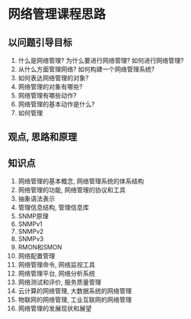 # 网络管理课程思路
## 以问题引导目标
1. 什么是网络管理? 为什么要进行网络管理? 如何进行网络管理?
1. 从什么方面管理网络? 如何构建一个网络管理系统?
1. 如何表达网络管理的对象?
1. 网络管理的对象有哪些?
1. 网络管理有哪些动作?
1. 网络管理的基本动作是什么?
1. 如何管理
## 观点, 思路和原理

## 知识点
1. 网络管理的基本概念, 网络管理系统的体系结构
1. 网络管理的功能, 网络管理的协议和工具
1. 抽象语法表示
1. 管理信息结构, 管理信息库
1. SNMP原理
1. SNMPv1
1. SNMPv2
1. SNMPv3
1. RMON和SMON
1. 网络配置管理
1. 网络管理命令, 网络监视工具
1. 网络管理平台, 网络分析系统
1. 网络测试和评价, 服务质量管理
1. 云计算的网络管理, 大数据系统的网络管理
1. 物联网的网络管理, 工业互联网的网络管理
1. 网络管理的发展现状和展望
